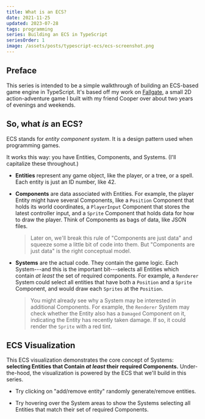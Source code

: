 ```yaml
---
title: What is an ECS?
date: 2021-11-25
updated: 2023-07-28
tags: programming
series: Building an ECS in TypeScript
seriesOrder: 1
image: /assets/posts/typescript-ecs/ecs-screenshot.png
---
```


## Preface

This series is intended to be a simple walkthrough of building an ECS-based game engine in TypeScript. It's based off my work on [Fallgate](/posts/fallgate/), a small 2D action-adventure game I built with my friend Cooper over about two years of evenings and weekends.

## So, what _is_ an ECS?

ECS stands for _entity component system_. It is a design pattern used when programming games.

It works this way: you have Entities, Components, and Systems. (I'll capitalize these throughout.)

- **Entities** represent any game object, like the player, or a tree, or a spell. Each entity is just an ID number, like 42.

- **Components** are data associated with Entities. For example, the player Entity might have several Components, like a `Position` Component that holds its world coordinates, a `PlayerInput` Component that stores the latest controller input, and a `Sprite` Component that holds data for how to draw the player. Think of Components as bags of data, like JSON files.

    > Later on, we'll break this rule of "Components are just data" and squeeze some a little bit of code into them. But "Components are just data" is the right conceptual model.

- **Systems** are the actual code. They contain the game logic. Each System---and this is the important bit---selects all Entities which contain _at least_ the set of required components. For example, a `Renderer` System could select all entities that have both a `Position` and a `Sprite` Component, and would draw each `Sprites` at the `Position`.

    > You might already see why a System may be interested in additional Components. For example, the `Renderer` System may check whether the Entity also has a `Damaged` Component on it, indicating the Entity has recently taken damage. If so, it could render the `Sprite` with a red tint.

## ECS Visualization

This ECS visualization demonstrates the core concept of Systems: **selecting Entities that Contain _at least_ their required Components.** Under-the-hood, the visualization is powered by the ECS that we'll build in this series.

<script defer src="/assets/lib/three-r131.min.js"></script>
<script defer src="/assets/lib/p5-1.4.0.min.js"></script>
<script defer src="/assets/p5js/03-ecs-diagram.js"></script>
<div class="fig dt w-100 ba shadow-4">
    <div id="parent" class="dtc v-mid tc">
    </div>
</div>

- Try clicking on "add/remove entity" randomly generate/remove entities.

- Try hovering over the System areas to show the Systems selecting all Entities that match their set of required Components.
